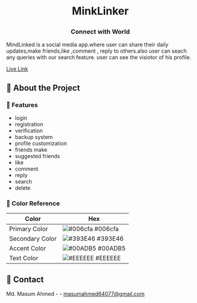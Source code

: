 <div align='center'>

# <h1 style="text-align:center ; padding:5px 10px">MinkLinker</h1>

<h3>Connect with World</h3>

</div>

<p>MindLinked is a social media app.where user can share their daily updates,make friends,like ,comment , reply to others.also user can seach any queries with our search feature. user can see the visiotor of his profile.</p>

[Live Link](https://mindlinker.netlify.app/)


## :star2: About the Project

### :dart: Features
- login
- registration
- verification
- backup system
- profile customization
- friends make
- suggested friends
- like
- comment
- reply
- search
- delete


### :art: Color Reference
| Color | Hex |
| --------------- | ---------------------------------------------------------------- |
| Primary Color | ![#006cfa](https://via.placeholder.com/10/006cfa?text=+) #006cfa |
| Secondary Color | ![#393E46](https://via.placeholder.com/10/393E46?text=+) #393E46 |
| Accent Color | ![#00ADB5](https://via.placeholder.com/10/00ADB5?text=+) #00ADB5 |
| Text Color | ![#EEEEEE](https://via.placeholder.com/10/EEEEEE?text=+) #EEEEEE |

## :handshake: Contact

Md. Masum Ahmed - - masumahmed64077@gmail.com


